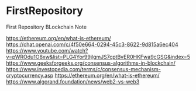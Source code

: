# FirstRepository
 First Repository
BLockchain Note 

https://ethereum.org/en/what-is-ethereum/
https://chat.openai.com/c/4f50e664-0294-45c3-8622-9d815a6ec404
https://www.youtube.com/watch?v=pWROdu1O8xw&list=PLG4Yor99jlgmJS7cptBvER0HKFwa9cGSG&index=5
https://www.geeksforgeeks.org/consensus-algorithms-in-blockchain/
https://www.investopedia.com/terms/c/consensus-mechanism-cryptocurrency.asp
https://ethereum.org/en/what-is-ethereum/
https://www.algorand.foundation/news/web2-vs-web3
